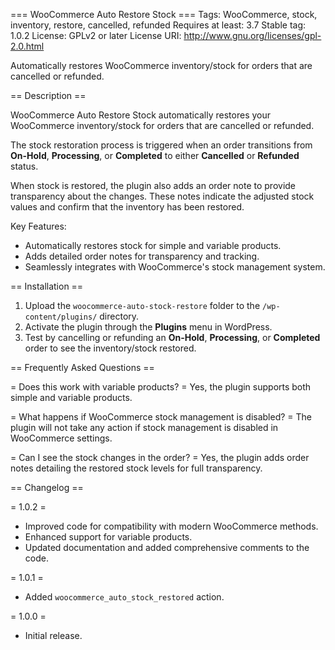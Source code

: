=== WooCommerce Auto Restore Stock ===
Tags: WooCommerce, stock, inventory, restore, cancelled, refunded
Requires at least: 3.7
Stable tag: 1.0.2
License: GPLv2 or later
License URI: http://www.gnu.org/licenses/gpl-2.0.html

Automatically restores WooCommerce inventory/stock for orders that are cancelled or refunded.

== Description ==

WooCommerce Auto Restore Stock automatically restores your WooCommerce inventory/stock for orders that are cancelled or refunded.

The stock restoration process is triggered when an order transitions from **On-Hold**, **Processing**, or **Completed** to either **Cancelled** or **Refunded** status.

When stock is restored, the plugin also adds an order note to provide transparency about the changes. These notes indicate the adjusted stock values and confirm that the inventory has been restored.

Key Features:
* Automatically restores stock for simple and variable products.
* Adds detailed order notes for transparency and tracking.
* Seamlessly integrates with WooCommerce's stock management system.

== Installation ==

1. Upload the `woocommerce-auto-stock-restore` folder to the `/wp-content/plugins/` directory.
2. Activate the plugin through the **Plugins** menu in WordPress.
3. Test by cancelling or refunding an **On-Hold**, **Processing**, or **Completed** order to see the inventory/stock restored.

== Frequently Asked Questions ==

= Does this work with variable products? =
Yes, the plugin supports both simple and variable products.

= What happens if WooCommerce stock management is disabled? =
The plugin will not take any action if stock management is disabled in WooCommerce settings.

= Can I see the stock changes in the order? =
Yes, the plugin adds order notes detailing the restored stock levels for full transparency.

== Changelog ==

= 1.0.2 =
* Improved code for compatibility with modern WooCommerce methods.
* Enhanced support for variable products.
* Updated documentation and added comprehensive comments to the code.

= 1.0.1 =
* Added `woocommerce_auto_stock_restored` action.

= 1.0.0 =
* Initial release.
